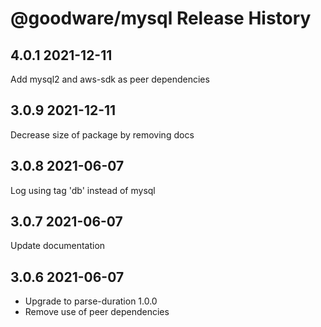 # @goodware/mysql Release History

## 4.0.1 2021-12-11

Add mysql2 and aws-sdk as peer dependencies

## 3.0.9 2021-12-11

Decrease size of package by removing docs

## 3.0.8 2021-06-07

Log using tag 'db' instead of mysql

## 3.0.7 2021-06-07

Update documentation

## 3.0.6 2021-06-07

- Upgrade to parse-duration 1.0.0
- Remove use of peer dependencies

